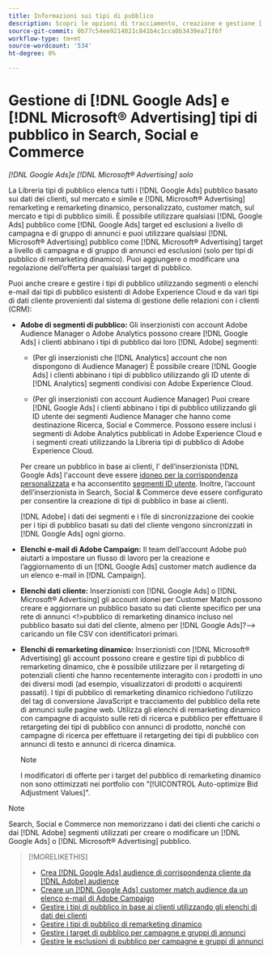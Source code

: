 ```yaml
---
title: Informazioni sui tipi di pubblico
description: Scopri le opzioni di tracciamento, creazione e gestione [!DNL Google Ads] e [!DNL Microsoft® Advertising] pubblico.
source-git-commit: 0b77c54ee9214021c841b4c1cca0b3439ea71f6f
workflow-type: tm+mt
source-wordcount: '534'
ht-degree: 0%

---
```


# Gestione di [!DNL Google Ads] e [!DNL Microsoft® Advertising] tipi di pubblico in Search, Social e Commerce

*[!DNL Google Ads]e [!DNL Microsoft® Advertising] solo*

La Libreria tipi di pubblico elenca tutti i [!DNL Google Ads] pubblico basato sui dati dei clienti, sul mercato e simile e [!DNL Microsoft® Advertising] remarketing e remarketing dinamico, personalizzato, customer match, sul mercato e tipi di pubblico simili. È possibile utilizzare qualsiasi [!DNL Google Ads] pubblico come [!DNL Google Ads] target ed esclusioni a livello di campagna e di gruppo di annunci e puoi utilizzare qualsiasi [!DNL Microsoft® Advertising] pubblico come [!DNL Microsoft® Advertising] target a livello di campagna e di gruppo di annunci ed esclusioni (solo per tipi di pubblico di remarketing dinamico). Puoi aggiungere o modificare una regolazione dell’offerta per qualsiasi target di pubblico.

Puoi anche creare e gestire i tipi di pubblico utilizzando segmenti o elenchi e-mail dai tipi di pubblico esistenti di Adobe Experience Cloud e da vari tipi di dati cliente provenienti dal sistema di gestione delle relazioni con i clienti (CRM):

* **Adobe di segmenti di pubblico:** Gli inserzionisti con account Adobe Audience Manager o Adobe Analytics possono creare [!DNL Google Ads] i clienti abbinano i tipi di pubblico dai loro [!DNL Adobe] segmenti:

   * (Per gli inserzionisti che [!DNL Analytics] account che non dispongono di Audience Manager) È possibile creare [!DNL Google Ads] i clienti abbinano i tipi di pubblico utilizzando gli ID utente di [!DNL Analytics] segmenti condivisi con Adobe Experience Cloud.

   * (Per gli inserzionisti con account Audience Manager) Puoi creare [!DNL Google Ads] i clienti abbinano i tipi di pubblico utilizzando gli ID utente dei segmenti Audience Manager che hanno come destinazione Ricerca, Social e Commerce. Possono essere inclusi i segmenti di Adobe Analytics pubblicati in Adobe Experience Cloud e i segmenti creati utilizzando la Libreria tipi di pubblico di Adobe Experience Cloud.

  Per creare un pubblico in base ai clienti, l’ dell’inserzionista [!DNL Google Ads] l&#39;account deve essere [idoneo per la corrispondenza personalizzata](https://support.google.com/adspolicy/answer/6299717) e ha acconsentito [segmenti ID utente](https://support.google.com/google-ads/answer/9199250). Inoltre, l’account dell’inserzionista in Search, Social &amp; Commerce deve essere configurato per consentire la creazione di tipi di pubblico in base ai clienti.<!-- For Analytics audiences: Analytics Only Integration. For Audience Manager, Enable CM/CRM option) -->

  [!DNL Adobe] i dati dei segmenti e i file di sincronizzazione dei cookie per i tipi di pubblico basati su dati del cliente vengono sincronizzati in [!DNL Google Ads] ogni giorno.

* **Elenchi e-mail di Adobe Campaign:** Il team dell’account Adobe può aiutarti a impostare un flusso di lavoro per la creazione e l’aggiornamento di un [!DNL Google Ads] customer match audience da un elenco e-mail in [!DNL Campaign].

* **Elenchi dati cliente:** Inserzionisti con [!DNL Google Ads] o [!DNL Microsoft® Advertising] gli account idonei per Customer Match possono creare e aggiornare un pubblico basato su dati cliente specifico per una rete di annunci &lt;!>pubblico di remarketing dinamico incluso nel pubblico basato sui dati del cliente, almeno per [!DNL Google Ads]?—> caricando un file CSV con identificatori primari.

* **Elenchi di remarketing dinamico:** Inserzionisti con [!DNL Microsoft® Advertising] gli account possono creare e gestire tipi di pubblico di remarketing dinamico, che è possibile utilizzare per il retargeting di potenziali clienti che hanno recentemente interagito con i prodotti in uno dei diversi modi (ad esempio, visualizzatori di prodotti o acquirenti passati). I tipi di pubblico di remarketing dinamico richiedono l’utilizzo del tag di conversione JavaScript e tracciamento del pubblico della rete di annunci sulle pagine web. Utilizza gli elenchi di remarketing dinamico con campagne di acquisto sulle reti di ricerca e pubblico per effettuare il retargeting dei tipi di pubblico con annunci di prodotto, nonché con campagne di ricerca per effettuare il retargeting dei tipi di pubblico con annunci di testo e annunci di ricerca dinamica. <!--[For [!DNL Google Ads], these are technically included in a customer data-based audience, so word this all carefully when we add support for them.]-->

  >[!NOTE]
  >
  >I modificatori di offerte per i target del pubblico di remarketing dinamico non sono ottimizzati nei portfolio con &quot;[!UICONTROL Auto-optimize Bid Adjustment Values]&quot;.

>[!NOTE]
>
>Search, Social e Commerce non memorizzano i dati dei clienti che carichi o dai [!DNL Adobe] segmenti utilizzati per creare o modificare un [!DNL Google Ads] o [!DNL Microsoft® Advertising] pubblico.

>[!MORELIKETHIS]
>
>* [Crea [!DNL Google Ads] audience di corrispondenza cliente da [!DNL Adobe] audience](google-audience-from-adobe-audience.md)
>* [Creare un [!DNL Google Ads] customer match audience da un elenco e-mail di Adobe Campaign](google-audience-from-campaign-email-list.md)
>* [Gestire i tipi di pubblico in base ai clienti utilizzando gli elenchi di dati dei clienti](audience-from-customer-data-list.md)
>* [Gestire i tipi di pubblico di remarketing dinamico](audience-dynamic-remarketing-manage.md)
>* [Gestire i target di pubblico per campagne e gruppi di annunci](audience-targets-manage.md)
>* [Gestire le esclusioni di pubblico per campagne e gruppi di annunci](audience-exclusions-manage.md)
